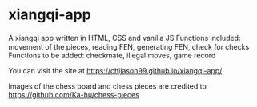 # xiangqi-app
A xiangqi app written in HTML, CSS and vanilla JS
Functions included:　movement of the pieces, reading FEN, generating FEN, check for checks
Functions to be added: checkmate, illegal moves, game record

You can visit the site at https://chijason99.github.io/xiangqi-app/

Images of the chess board and chess pieces are credited to https://github.com/Ka-hu/chess-pieces
